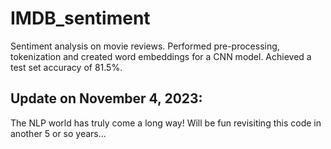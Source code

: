 # IMDB_sentiment
Sentiment analysis on movie reviews. Performed pre-processing, tokenization and created word embeddings for a CNN model. Achieved a test set accuracy of 81.5%. 


## Update on November 4, 2023:
The NLP world has truly come a long way! Will be fun revisiting this code in another 5 or so years... 
